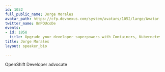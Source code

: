 ```yaml
---
id: 1052
full_public_name: Jorge Morales
avatar_path: https://cfp.devnexus.com/system/avatars/1052/large/Avatar-150x150.jpeg?1510677584
twitter_name: UnPOUcoDe
events:
- id: 1858
  title: Upgrade your developer superpowers with Containers, Kubernetes, and OpenShift
title: Jorge Morales
layout: speaker_bio

---
```

OpenShift Developer advocate
